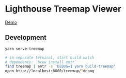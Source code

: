 # Lighthouse Treemap Viewer

[Demo](https://googlechrome.github.io/lighthouse/treemap/?gist=30a18304de56e7be08f10976a1b11702)

## Development

```sh
yarn serve-treemap

# in separate terminal, start build watch
# dependency: `brew install entr`
find treemap | entr -s 'DEBUG=1 yarn build-treemap'
open http://localhost:8000/treemap/?debug
```
